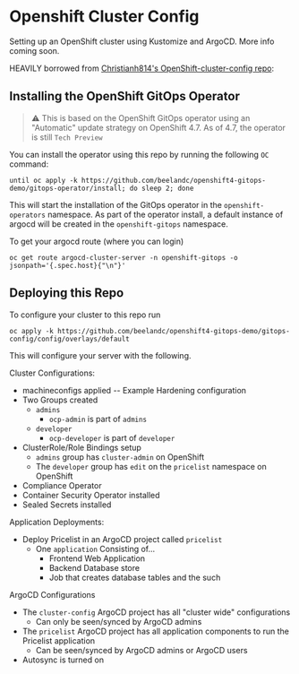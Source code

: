 # Openshift Cluster Config
Setting up an OpenShift cluster using Kustomize and ArgoCD. More info coming soon.

HEAVILY borrowed from [Christianh814's OpenShift-cluster-config repo](https://github.com/christianh814/openshift-cluster-config):

## Installing the OpenShift GitOps Operator

> :warning: This is based on the OpenShift GitOps operator using an "Automatic" update strategy on OpenShift 4.7. As of 4.7, the operator is still `Tech Preview`

You can install the operator using this repo by running the following `OC` command:

```
until oc apply -k https://github.com/beelandc/openshift4-gitops-demo/gitops-operator/install; do sleep 2; done
```

This will start the installation of the GitOps operator in the `openshift-operators` namespace. As part of the operator install, a default instance of argocd will be created in the `openshift-gitops` namespace.

To get your argocd route (where you can login)

```
oc get route argocd-cluster-server -n openshift-gitops -o jsonpath='{.spec.host}{"\n"}'
```

## Deploying this Repo

To configure your cluster to this repo run

```
oc apply -k https://github.com/beelandc/openshift4-gitops-demo/gitops-config/config/overlays/default
```

This will configure your server with the following.

Cluster Configurations:
* machineconfigs applied -- Example Hardening configuration
* Two Groups created
  * `admins`
    * `ocp-admin` is part of `admins`
  * `developer`
    * `ocp-developer` is part of `developer`
* ClusterRole/Role Bindings setup
  * `admins` group has `cluster-admin` on OpenShift
  * The `developer` group has `edit` on the `pricelist` namespace on OpenShift
* Compliance Operator
* Container Security Operator installed
* Sealed Secrets installed

Application Deployments:
* Deploy Pricelist in an ArgoCD project called `pricelist`
  * One `application` Consisting of...
    * Frontend Web Application
    * Backend Database store
    * Job that creates database tables and the such

ArgoCD Configurations
* The `cluster-config` ArgoCD project has all "cluster wide" configurations
  * Can only be seen/synced by ArgoCD admins
* The `pricelist` ArgoCD project has all application components to run the Pricelist application
  * Can be seen/synced by ArgoCD admins or ArgoCD users
* Autosync is turned on
